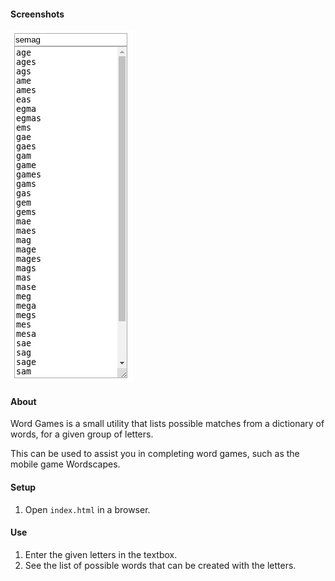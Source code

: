 #### Screenshots

![Screenshot](media/screenshot.png)

#### About

Word Games is a small utility that lists possible matches from a dictionary of words, for a given group of letters.

This can be used to assist you in completing word games, such as the mobile game Wordscapes.

#### Setup

1. Open `index.html` in a browser.

#### Use

1. Enter the given letters in the textbox.
2. See the list of possible words that can be created with the letters.

